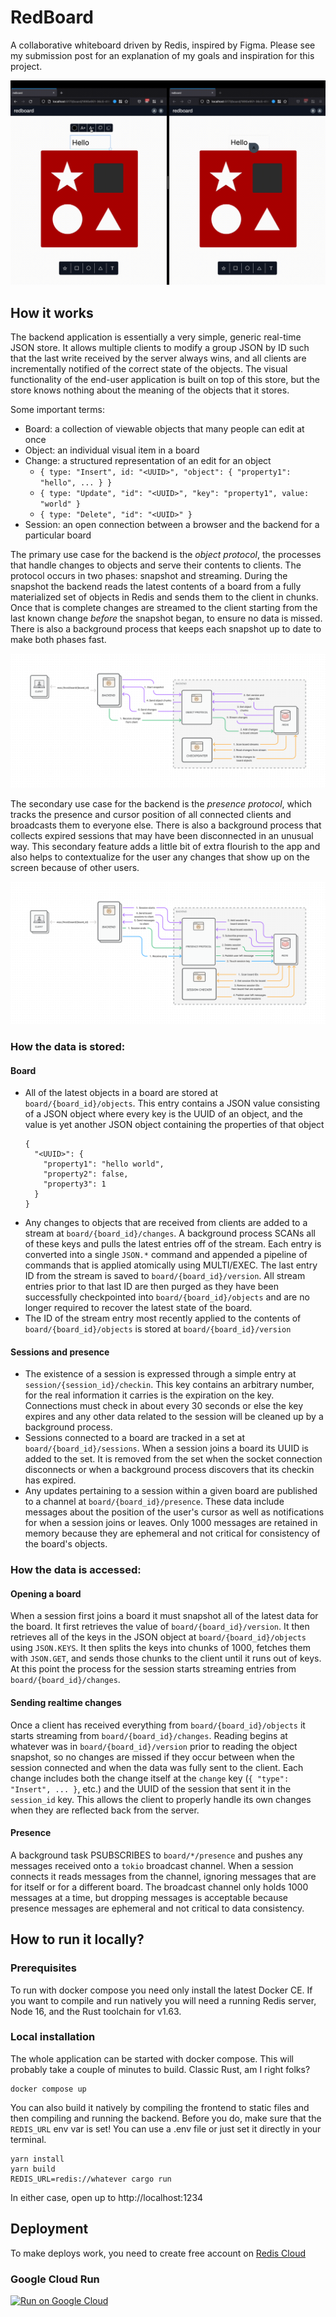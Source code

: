# RedBoard

A collaborative whiteboard driven by Redis, inspired by Figma. Please see my submission post for an
explanation of my goals and inspiration for this project.

![Very short demo of application behavior](docs/demo.gif)

## How it works

The backend application is essentially a very simple, generic real-time JSON store. It allows
multiple clients to modify a group JSON by ID such that the last write received by the server always
wins, and all clients are incrementally notified of the correct state of the objects. The visual
functionality of the end-user application is built on top of this store, but the store knows nothing
about the meaning of the objects that it stores.

Some important terms:

- Board: a collection of viewable objects that many people can edit at once
- Object: an individual visual item in a board
- Change: a structured representation of an edit for an object
  - `{ type: "Insert", id: "<UUID>", "object": { "property1": "hello", ... } }`
  - `{ type: "Update", "id": "<UUID>", "key": "property1", value: "world" }`
  - `{ type: "Delete", "id": "<UUID>" }`
- Session: an open connection between a browser and the backend for a particular board

The primary use case for the backend is the _object protocol_, the processes that handle changes to
objects and serve their contents to clients. The protocol occurs in two phases: snapshot and
streaming. During the snapshot the backend reads the latest contents of a board from a fully
materialized set of objects in Redis and sends them to the client in chunks. Once that is complete
changes are streamed to the client starting from the last known change _before_ the snapshot began,
to ensure no data is missed. There is also a background process that keeps each snapshot up to date
to make both phases fast.

![object protocol diagram](docs/object_protocol.png)

The secondary use case for the backend is the _presence protocol_, which tracks the presence and
cursor position of all connected clients and broadcasts them to everyone else. There is also a
background process that collects expired sessions that may have been disconnected in an unusual way.
This secondary feature adds a little bit of extra flourish to the app and also helps to
contextualize for the user any changes that show up on the screen because of other users.

![presence protocol diagram](docs/presence_protocol.png)

### How the data is stored:

#### Board

- All of the latest objects in a board are stored at `board/{board_id}/objects`. This entry
  contains a JSON value consisting of a JSON object where every key is the UUID of an object, and
  the value is yet another JSON object containing the properties of that object
  ```
  {
    "<UUID>": {
      "property1": "hello world",
      "property2": false,
      "property3": 1
    }
  }
  ```
- Any changes to objects that are received from clients are added to a stream at
  `board/{board_id}/changes`. A background process SCANs all of these keys and pulls the latest
  entries off of the stream. Each entry is converted into a single `JSON.*` command and appended
  a pipeline of commands that is applied atomically using MULTI/EXEC. The last entry ID from the
  stream is saved to `board/{board_id}/version`. All stream entries prior to that last ID are then
  purged as they have been successfully checkpointed into `board/{board_id}/objects` and are no
  longer required to recover the latest state of the board.
- The ID of the stream entry most recently applied to the contents of `board/{board_id}/objects`
  is stored at `board/{board_id}/version`

#### Sessions and presence

- The existence of a session is expressed through a simple entry at
  `session/{session_id}/checkin`. This key contains an arbitrary number, for the real information
  it carries is the expiration on the key. Connections must check in about every 30 seconds or
  else the key expires and any other data related to the session will be cleaned up by a
  background process.
- Sessions connected to a board are tracked in a set at `board/{board_id}/sessions`. When a
  session joins a board its UUID is added to the set. It is removed from the set when the socket
  connection disconnects or when a background process discovers that its checkin has expired.
- Any updates pertaining to a session within a given board are published to a channel at
  `board/{board_id}/presence`. These data include messages about the position of the user's cursor
  as well as notifications for when a session joins or leaves. Only 1000 messages are retained in
  memory because they are ephemeral and not critical for consistency of the board's objects.

### How the data is accessed:

#### Opening a board

When a session first joins a board it must snapshot all of the latest data for the board. It first
retrieves the value of `board/{board_id}/version`. It then retrieves all of the keys in the JSON
object at `board/{board_id}/objects` using `JSON.KEYS`. It then splits the keys into chunks of 1000,
fetches them with `JSON.GET`, and sends those chunks to the client until it runs out of keys.
At this point the process for the session starts streaming entries from `board/{board_id}/changes`.

#### Sending realtime changes

Once a client has received everything from `board/{board_id}/objects` it starts streaming from
`board/{board_id}/changes`. Reading begins at whatever was in `board/{board_id}/version` prior to
reading the object snapshot, so no changes are missed if they occur between when the session
connected and when the data was fully sent to the client. Each change includes both the change
itself at the `change` key (`{ "type": "Insert", ... }`, etc.) and the UUID of the session that sent
it in the `session_id` key. This allows the client to properly handle its own changes when they are
reflected back from the server.

#### Presence

A background task PSUBSCRIBES to `board/*/presence` and pushes any messages received onto a `tokio`
broadcast channel. When a session connects it reads messages from the channel, ignoring
messages that are for itself or for a different board. The broadcast channel only holds 1000
messages at a time, but dropping messages is acceptable because presence messages are ephemeral and
not critical to data consistency.

## How to run it locally?

### Prerequisites

To run with docker compose you need only install the latest Docker CE. If you want to compile and
run natively you will need a running Redis server, Node 16, and the Rust toolchain for v1.63.

### Local installation

The whole application can be started with docker compose. This will probably take a couple of
minutes to build. Classic Rust, am I right folks?

```
docker compose up
```

You can also build it natively by compiling the frontend to static files and then compiling and
running the backend. Before you do, make sure that the `REDIS_URL` env var is set! You can use a
.env file or just set it directly in your terminal.

```
yarn install
yarn build
REDIS_URL=redis://whatever cargo run
```

In either case, open up to http://localhost:1234

## Deployment

To make deploys work, you need to create free account on [Redis Cloud](https://redis.info/try-free-dev-to)

### Google Cloud Run

[![Run on Google
Cloud](https://deploy.cloud.run/button.svg)](https://deploy.cloud.run/?git_repo=https://github.com/lukewestby/redboard.git)
